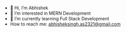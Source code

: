 - 👋 Hi, I’m Abhishek
- 👀 I’m interested in MERN Development
- 🌱 I’m currently learning Full Stack Development
- How to reach me: abhisheksingh.as2321@gmail.com		   
